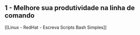 ## 1 - Melhore sua produtividade na linha de comando

[[Linux - RedHat - Escreva Scripts Bash Simples]]